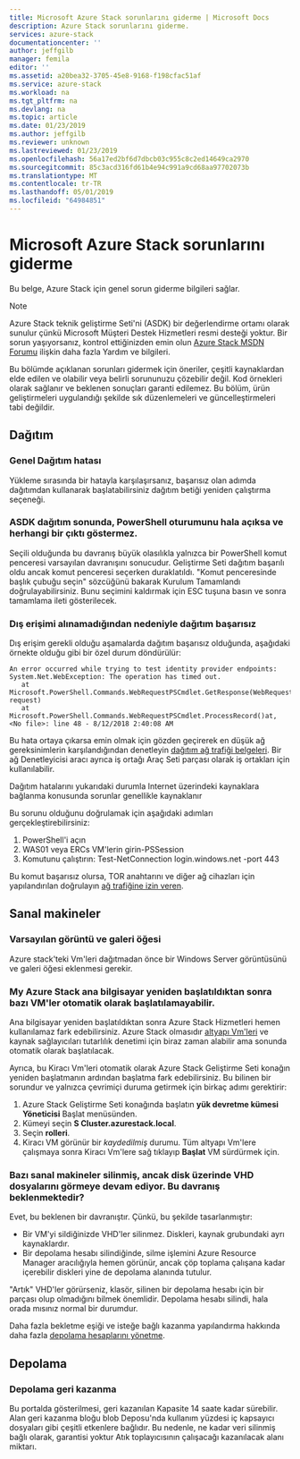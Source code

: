 ```yaml
---
title: Microsoft Azure Stack sorunlarını giderme | Microsoft Docs
description: Azure Stack sorunlarını giderme.
services: azure-stack
documentationcenter: ''
author: jeffgilb
manager: femila
editor: ''
ms.assetid: a20bea32-3705-45e8-9168-f198cfac51af
ms.service: azure-stack
ms.workload: na
ms.tgt_pltfrm: na
ms.devlang: na
ms.topic: article
ms.date: 01/23/2019
ms.author: jeffgilb
ms.reviewer: unknown
ms.lastreviewed: 01/23/2019
ms.openlocfilehash: 56a17ed2bf6d7dbcb03c955c8c2ed14649ca2970
ms.sourcegitcommit: 85c3acd316fd61b4e94c991a9cd68aa97702073b
ms.translationtype: MT
ms.contentlocale: tr-TR
ms.lasthandoff: 05/01/2019
ms.locfileid: "64984851"
---
```

# <a name="microsoft-azure-stack-troubleshooting"></a>Microsoft Azure Stack sorunlarını giderme

Bu belge, Azure Stack için genel sorun giderme bilgileri sağlar. 

> [!NOTE]
> Azure Stack teknik geliştirme Seti'ni (ASDK) bir değerlendirme ortamı olarak sunulur çünkü Microsoft Müşteri Destek Hizmetleri resmi desteği yoktur. Bir sorun yaşıyorsanız, kontrol ettiğinizden emin olun [Azure Stack MSDN Forumu](https://social.msdn.microsoft.com/Forums/azure/home?forum=azurestack) ilişkin daha fazla Yardım ve bilgileri.  

Bu bölümde açıklanan sorunları gidermek için öneriler, çeşitli kaynaklardan elde edilen ve olabilir veya belirli sorununuzu çözebilir değil. Kod örnekleri olarak sağlanır ve beklenen sonuçları garanti edilemez. Bu bölüm, ürün geliştirmeleri uygulandığı şekilde sık düzenlemeleri ve güncelleştirmeleri tabi değildir.

## <a name="deployment"></a>Dağıtım
### <a name="general-deployment-failure"></a>Genel Dağıtım hatası
Yükleme sırasında bir hatayla karşılaşırsanız, başarısız olan adımda dağıtımdan kullanarak başlatabilirsiniz dağıtım betiği yeniden çalıştırma seçeneği.  

### <a name="at-the-end-of-asdk-deployment-the-powershell-session-is-still-open-and-doesnt-show-any-output"></a>ASDK dağıtım sonunda, PowerShell oturumunu hala açıksa ve herhangi bir çıktı göstermez.
Seçili olduğunda bu davranış büyük olasılıkla yalnızca bir PowerShell komut penceresi varsayılan davranışını sonucudur. Geliştirme Seti dağıtım başarılı oldu ancak komut penceresi seçerken duraklatıldı. "Komut penceresinde başlık çubuğu seçin" sözcüğünü bakarak Kurulum Tamamlandı doğrulayabilirsiniz.  Bunu seçimini kaldırmak için ESC tuşuna basın ve sonra tamamlama ileti gösterilecek.

### <a name="deployment-fails-due-to-lack-of-external-access"></a>Dış erişimi alınamadığından nedeniyle dağıtım başarısız
Dış erişim gerekli olduğu aşamalarda dağıtım başarısız olduğunda, aşağıdaki örnekte olduğu gibi bir özel durum döndürülür:

```
An error occurred while trying to test identity provider endpoints: System.Net.WebException: The operation has timed out.
   at Microsoft.PowerShell.Commands.WebRequestPSCmdlet.GetResponse(WebRequest request)
   at Microsoft.PowerShell.Commands.WebRequestPSCmdlet.ProcessRecord()at, <No file>: line 48 - 8/12/2018 2:40:08 AM
```
Bu hata ortaya çıkarsa emin olmak için gözden geçirerek en düşük ağ gereksinimlerin karşılandığından denetleyin [dağıtım ağ trafiği belgeleri](deployment-networking.md). Bir ağ Denetleyicisi aracı ayrıca iş ortağı Araç Seti parçası olarak iş ortakları için kullanılabilir.

Dağıtım hatalarını yukarıdaki durumla Internet üzerindeki kaynaklara bağlanma konusunda sorunlar genellikle kaynaklanır

Bu sorunu olduğunu doğrulamak için aşağıdaki adımları gerçekleştirebilirsiniz:

1. PowerShell'i açın
2. WAS01 veya ERCs VM'lerin girin-PSSession
3. Komutunu çalıştırın: Test-NetConnection login.windows.net -port 443

Bu komut başarısız olursa, TOR anahtarını ve diğer ağ cihazları için yapılandırılan doğrulayın [ağ trafiğine izin veren](azure-stack-network.md).

## <a name="virtual-machines"></a>Sanal makineler
### <a name="default-image-and-gallery-item"></a>Varsayılan görüntü ve galeri öğesi
Azure stack'teki Vm'leri dağıtmadan önce bir Windows Server görüntüsünü ve galeri öğesi eklenmesi gerekir.

### <a name="after-restarting-my-azure-stack-host-some-vms-may-not-automatically-start"></a>My Azure Stack ana bilgisayar yeniden başlatıldıktan sonra bazı VM'ler otomatik olarak başlatılamayabilir.
Ana bilgisayar yeniden başlatıldıktan sonra Azure Stack Hizmetleri hemen kullanılamaz fark edebilirsiniz.  Azure Stack olmasıdır [altyapı Vm'leri](../asdk/asdk-architecture.md#virtual-machine-roles ) ve kaynak sağlayıcıları tutarlılık denetimi için biraz zaman alabilir ama sonunda otomatik olarak başlatılacak.

Ayrıca, bu Kiracı Vm'leri otomatik olarak Azure Stack Geliştirme Seti konağın yeniden başlatmanın ardından başlatma fark edebilirsiniz. Bu bilinen bir sorundur ve yalnızca çevrimiçi duruma getirmek için birkaç adımı gerektirir:

1.  Azure Stack Geliştirme Seti konağında başlatın **yük devretme kümesi Yöneticisi** Başlat menüsünden.
2.  Kümeyi seçin **S Cluster.azurestack.local**.
3.  Seçin **rolleri**.
4.  Kiracı VM görünür bir *kaydedilmiş* durumu. Tüm altyapı Vm'lere çalışmaya sonra Kiracı Vm'lere sağ tıklayıp **Başlat** VM sürdürmek için.

### <a name="i-have-deleted-some-virtual-machines-but-still-see-the-vhd-files-on-disk-is-this-behavior-expected"></a>Bazı sanal makineler silinmiş, ancak disk üzerinde VHD dosyalarını görmeye devam ediyor. Bu davranış beklenmektedir?
Evet, bu beklenen bir davranıştır. Çünkü, bu şekilde tasarlanmıştır:

* Bir VM'yi sildiğinizde VHD'ler silinmez. Diskleri, kaynak grubundaki ayrı kaynaklardır.
* Bir depolama hesabı silindiğinde, silme işlemini Azure Resource Manager aracılığıyla hemen görünür, ancak çöp toplama çalışana kadar içerebilir diskleri yine de depolama alanında tutulur.

"Artık" VHD'ler görürseniz, klasör, silinen bir depolama hesabı için bir parçası olup olmadığını bilmek önemlidir. Depolama hesabı silindi, hala orada mısınız normal bir durumdur.

Daha fazla bekletme eşiği ve isteğe bağlı kazanma yapılandırma hakkında daha fazla [depolama hesaplarını yönetme](azure-stack-manage-storage-accounts.md).

## <a name="storage"></a>Depolama
### <a name="storage-reclamation"></a>Depolama geri kazanma
Bu portalda gösterilmesi, geri kazanılan Kapasite 14 saate kadar sürebilir. Alan geri kazanma bloğu blob Deposu'nda kullanım yüzdesi iç kapsayıcı dosyaları gibi çeşitli etkenlere bağlıdır. Bu nedenle, ne kadar veri silinmiş bağlı olarak, garantisi yoktur Atık toplayıcısının çalışacağı kazanılacak alanı miktarı.

